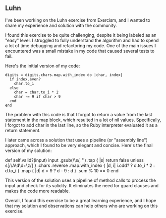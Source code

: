 ## Luhn
I've been working on the Luhn exercise from Exercism, and I wanted to share my experience and solution with the community.

I found this exercise to be quite challenging, despite it being labeled as an "easy" level. I struggled to fully understand the algorithm and had to spend a lot of time debugging and refactoring my code. One of the main issues I encountered was a small mistake in my code that caused several tests to fail.

Here's the initial version of my code:

    digits = digits.chars.map.with_index do |char, index|
      if index.even?
        char.to_i
      else
        char = char.to_i * 2
        char -= 9 if char > 9
      end
    end

The problem with this code is that I forgot to return a value from the last statement in the map block, which resulted in a lot of nil values. Specifically, I forgot to add char in the last line, so the Ruby interpreter evaluated it as a return statement.

I later came across a solution that uses a pipeline (or "assembly line") approach, which I found to be very elegant and concise. Here's the final version of my solution:

  def self.valid?(input)
    input
      .gsub(/\s/, '')
      .tap { |s| return false unless s[/\A\d\d+\z/] }
      .chars
      .reverse
      .map.with_index { |d, i| i.odd? ? d.to_i * 2 : d.to_i }
      .map { |d| d > 9 ? d - 9 : d }
      .sum % 10 == 0
  end

This version of the solution uses a pipeline of method calls to process the input and check for its validity. It eliminates the need for guard clauses and makes the code more readable.

Overall, I found this exercise to be a great learning experience, and I hope that my solution and observations can help others who are working on this exercise.
